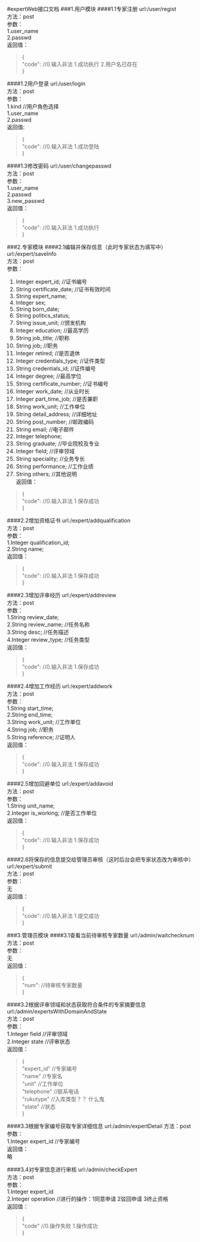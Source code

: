 #expertWeb接口文档
###1.用户模块
####1.1专家注册
url:/user/regist  
方法：post  
参数：  
1.user_name  
2.passwd  
返回值：  
>{  
>	"code":    //0.输入非法  1.成功执行  2.用户名已存在  
>}

####1.2用户登录
url:/user/login  
方法：post  
参数：  
1.kind	  //用户角色选择  
1.user_name  
2.passwd  
返回值:  
>{  
>	"code":	//0.输入非法  1.成功登陆  
>}

####1.3修改密码
url:/user/changepasswd  
方法：post  
参数：  
1.user_name  
2.passwd  
3.new_passwd  
返回值：  
>{  
>	"code":    //0.输入非法  1.成功执行  
>}


###2.专家模块
####2.1编辑并保存信息（此时专家状态为填写中）
url:/expert/saveInfo  
方法：post  
参数：  
1. Integer expert_id;  //证书编号  
3. String certificate_date;    //证书有效时间  
4. String expert_name;  
5. Integer sex;  
6. String born_date;  
7. String politics_status;  
8. String issue_unit;  //颁发机构  
9. Integer education;  //最高学历  
10. String job_title;   //职称  
11. String job;   //职务  
12. Integer retired;    //是否退休  
13. Integer credentials_type;   //证件类型  
14. String credentials_id;  //证件编号  
15. Integer degree;   //最高学位  
16. String certificate_number;   //证书编号  
17. Integer work_date;   //从业时长  
18. Integer part_time_job;  //是否兼职  
19. String work_unit;   //工作单位  
20. String detail_address;   //详细地址  
21. String post_number;    //邮政编码   
22. String email;   //电子邮件  
23. Integer telephone;  
24. String graduate;    //毕业院校及专业  
25. Integer field;  //评审领域  
26. String speciality;  //业务专长  
27. String performance;   //工作业绩  
28. String others;   //其他说明  
返回值：
>{  
>	"code":	//0.输入非法   1.保存成功  
>}

####2.2增加资格证书
url:/expert/addqualification  
方法：post  
参数：  
1.Integer qualification_id;  
2.String name;  
返回值：  
>{  
>	"code":	//0.输入非法	1.保存成功  
>}  

####2.3增加评审经历
url:/expert/addreview  
方法：post  
参数：  
1.String review_date;  
2.String review_name; //任务名称  
3.String desc;    //任务描述  
4.Integer review_type;    //任务类型  
返回值：
>{  
>	"code":	//0.输入非法	1.保存成功  
>}  

####2.4增加工作经历
url:/expert/addwork  
方法：post  
参数：  
1.String start_time;  
2.String end_time;  
3.String work_unit;   //工作单位  
4.String job; //职务  
5.String reference;   //证明人  
返回值：
>{  
>	"code":	//0.输入非法	1.保存成功  
>}  

####2.5增加回避单位
url:/expert/addavoid  
方法：post  
参数：  
1.String unit_name;  
2.Integer is_working; //是否工作单位  
返回值：
>{  
>	"code":	//0.输入非法	1.保存成功  
>}  

####2.6将保存的信息提交给管理员审核（这时后台会把专家状态改为审核中）
url:/expert/submit  
方法：post  
参数：  
无  
返回值：  
>{  
>	"code":	//0.输入非法	1.提交成功  
>}  
    
###3.管理员模块
####3.1查看当前待审核专家数量
url:/admin/waitchecknum  
方法：post  
参数：  
无  
返回值：  
>{   
>	"num":	   //待审核专家数量  
>}  

####3.2根据评审领域和状态获取符合条件的专家摘要信息
url:/admin/expertsWithDomainAndState  
方法：post  
参数：  
1.Integer field   //评审领域  
2.Integer state   //评审状态  
返回值：  
>{  
>	"expert_id"	//专家编号  
>	"name"		//专家名  
>	"unit"		//工作单位  
>	"telephone"	//联系电话  
>	"rukutype"	//入库类型？？ 什么鬼  
>	"state"	//状态  
>}  

####3.3根据专家编号获取专家详细信息
url:/admin/expertDetail 
方法：post  
参数：  
1.Integer expert_id	//专家编号  
返回值：  
略  

####3.4对专家信息进行审核
url:/admin/checkExpert  
方法：post  
参数：  
1.Integer expert_id  
2.Integer operation	  //进行的操作：1同意申请 2驳回申请 3终止资格  
返回值：  
>{  
>	"code"		//0.操作失败   1.操作成功  
>}  